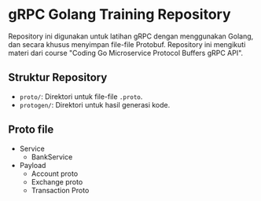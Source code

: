 # gRPC Golang Training Repository

Repository ini digunakan untuk latihan gRPC dengan menggunakan Golang, dan secara khusus menyimpan file-file Protobuf. Repository ini mengikuti materi dari course "Coding Go Microservice Protocol Buffers gRPC API".

## Struktur Repository

- `proto/`: Direktori untuk file-file `.proto`.
- `protogen/`: Direktori untuk hasil generasi kode.

## Proto file

- Service
  - BankService
- Payload
  - Account proto
  - Exchange proto
  - Transaction Proto
